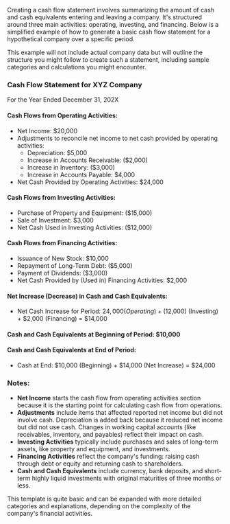 Creating a cash flow statement involves summarizing the amount of cash and cash equivalents entering and leaving a company. It's structured around three main activities: operating, investing, and financing. Below is a simplified example of how to generate a basic cash flow statement for a hypothetical company over a specific period. 

This example will not include actual company data but will outline the structure you might follow to create such a statement, including sample categories and calculations you might encounter.

### Cash Flow Statement for XYZ Company
For the Year Ended December 31, 202X

#### Cash Flows from Operating Activities:
- Net Income: $20,000
- Adjustments to reconcile net income to net cash provided by operating activities:
  - Depreciation: $5,000
  - Increase in Accounts Receivable: ($2,000)
  - Increase in Inventory: ($3,000)
  - Increase in Accounts Payable: $4,000
- Net Cash Provided by Operating Activities: $24,000

#### Cash Flows from Investing Activities:
- Purchase of Property and Equipment: ($15,000)
- Sale of Investment: $3,000
- Net Cash Used in Investing Activities: ($12,000)

#### Cash Flows from Financing Activities:
- Issuance of New Stock: $10,000
- Repayment of Long-Term Debt: ($5,000)
- Payment of Dividends: ($3,000)
- Net Cash Provided by (Used in) Financing Activities: $2,000

#### Net Increase (Decrease) in Cash and Cash Equivalents:
- Net Cash Increase for Period: $24,000 (Operating) + ($12,000) (Investing) + $2,000 (Financing) = $14,000

#### Cash and Cash Equivalents at Beginning of Period: $10,000

#### Cash and Cash Equivalents at End of Period:
- Cash at End: $10,000 (Beginning) + $14,000 (Net Increase) = $24,000

### Notes:
- **Net Income** starts the cash flow from operating activities section because it is the starting point for calculating cash flow from operations.
- **Adjustments** include items that affected reported net income but did not involve cash. Depreciation is added back because it reduced net income but did not use cash. Changes in working capital accounts (like receivables, inventory, and payables) reflect their impact on cash.
- **Investing Activities** typically include purchases and sales of long-term assets, like property and equipment, and investments.
- **Financing Activities** reflect the company's funding: raising cash through debt or equity and returning cash to shareholders.
- **Cash and Cash Equivalents** include currency, bank deposits, and short-term highly liquid investments with original maturities of three months or less.

This template is quite basic and can be expanded with more detailed categories and explanations, depending on the complexity of the company's financial activities.

